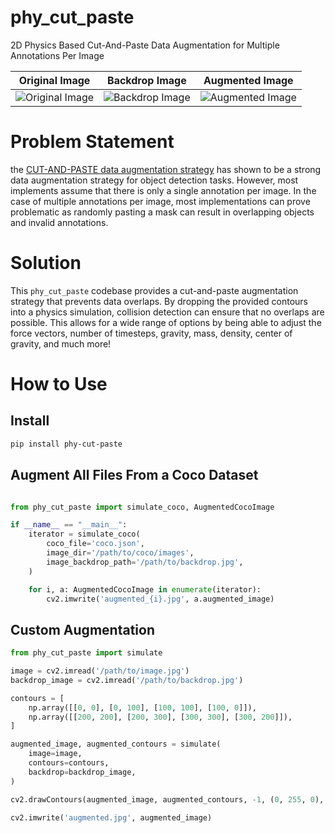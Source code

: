 # phy_cut_paste

2D Physics Based Cut-And-Paste Data Augmentation for Multiple Annotations Per Image

| Original Image | Backdrop Image | Augmented Image |
| --- | --- | --- |
| ![Original Image](/graphics/original.jpg) | ![Backdrop Image](/graphics/backdrop.jpg) | ![Augmented Image](/graphics/augmented.jpg) |


# Problem Statement

the [CUT-AND-PASTE data augmentation strategy](https://openaccess.thecvf.com/content/CVPR2021/papers/Ghiasi_Simple_Copy-Paste_Is_a_Strong_Data_Augmentation_Method_for_Instance_CVPR_2021_paper.pdf) has shown to be a strong data augmentation strategy for object detection tasks. However, most implements assume that there is only a single annotation per image. In the case of multiple annotations per image, most implementations can prove problematic as randomly pasting a mask can result in overlapping objects and invalid annotations.

# Solution

This `phy_cut_paste` codebase provides a cut-and-paste augmentation strategy that prevents data overlaps. By dropping the provided contours into a physics simulation, collision detection can ensure that no overlaps are possible. This allows for a wide range of options by being able to adjust the force vectors, number of timesteps, gravity, mass, density, center of gravity, and much more!

# How to Use

## Install

```bash
pip install phy-cut-paste
```

## Augment All Files From a Coco Dataset

```python

from phy_cut_paste import simulate_coco, AugmentedCocoImage

if __name__ == "__main__":
    iterator = simulate_coco(
        coco_file='coco.json',
        image_dir='/path/to/coco/images',
        image_backdrop_path='/path/to/backdrop.jpg',
    )

    for i, a: AugmentedCocoImage in enumerate(iterator):
        cv2.imwrite('augmented_{i}.jpg', a.augmented_image)
```

## Custom Augmentation

```python
from phy_cut_paste import simulate

image = cv2.imread('/path/to/image.jpg')
backdrop_image = cv2.imread('/path/to/backdrop.jpg')

contours = [
    np.array([[0, 0], [0, 100], [100, 100], [100, 0]]),
    np.array([[200, 200], [200, 300], [300, 300], [300, 200]]),
]

augmented_image, augmented_contours = simulate(
    image=image,
    contours=contours,
    backdrop=backdrop_image,
)

cv2.drawContours(augmented_image, augmented_contours, -1, (0, 255, 0), 2)

cv2.imwrite('augmented.jpg', augmented_image)
```
